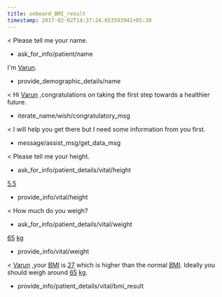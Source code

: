 ```yaml
---
title: onboard_BMI_result
timestamp: 2017-02-02T14:37:24.653593941+05:30
---
```


< Please tell me your name.
* ask_for_info/patient/name

I'm [Varun](patient_name#first_name).
* provide_demographic_details/name

< Hi [Varun](patient_name#first_name) ,congratulations on taking the first step towards a healthier future.
* iterate_name/wish/congratulatory_msg

< I will help you get there but I need some information from you first.
* message/assist_msg/get_data_msg

< Please tell me your height.
* ask_for_info/patient_details/vital/height

[5.5](vital#vital_value)
* provide_info/vital/height

< How much do you weigh?
* ask_for_info/patient_details/vital/weight

[65](vital#vital_value) [kg](vital#vital_unit)
* provide_info/vital/weight

< [Varun](patient_name#first_name) ,your [BMI](vital#vital_category) is [27](vital#vital_value) which is higher than the normal [BMI](vital#vital_category). Ideally you should weigh around [65](vital#vital_ideal_value) [kg](vital#vital_unit).
* provide_info/patient_details/vital/bmi_result
